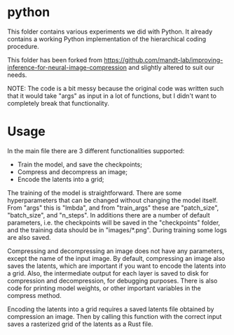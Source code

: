 # python

This folder contains various experiments we did with Python. It already contains a working Python implementation of the hierarchical coding procedure.

This folder has been forked from https://github.com/mandt-lab/improving-inference-for-neural-image-compression and slightly altered to suit our needs.

NOTE: The code is a bit messy because the original code was written such that it would take "args" as input in a lot of functions, but I didn't want to completely break that functionality. 

# Usage
In the main file there are 3 different functionalities supported:

- Train the model, and save the checkpoints;
- Compress and decompress an image;
- Encode the latents into a grid;

The training of the model is straightforward. There are some hyperparameters that can be changed without changing the model itself. From "args" this is "lmbda", and from "train_args" these are "patch_size", "batch_size", and "n_steps". In additions there are a number of default parameters, i.e. the checkpoints will be saved in the "checkpoints" folder, and the training data should be in "images/*.png". During training some logs are also saved.

Compressing and decompressing an image does not have any parameters, except the name of the input image. By default, compressing an image also saves the latents, which are important if you want to encode the latents into a grid. Also, the intermediate output for each layer is saved to disk for compression and decompression, for debugging purposes. There is also code for printing model weights, or other important variables in the compress method. 

Encoding the latents into a grid requires a saved latents file obtained by compression an image. Then by calling this function with the correct input saves a rasterized grid of the latents as a Rust file.
